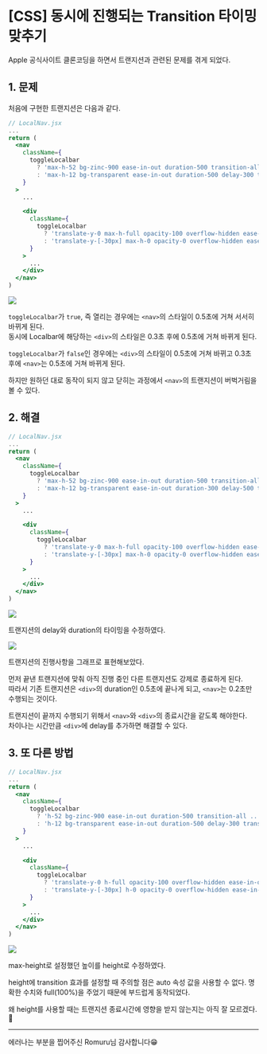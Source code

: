 # [CSS] 동시에 진행되는 Transition 타이밍 맞추기

Apple 공식사이트 클론코딩을 하면서 트랜지션과 관련된 문제를 겪게 되었다.

## 1. 문제

처음에 구현한 트랜지션은 다음과 같다.

```jsx
// LocalNav.jsx
...
return (
  <nav
    className={
      toggleLocalbar
        ? 'max-h-52 bg-zinc-900 ease-in-out duration-500 transition-all ...'
        : 'max-h-12 bg-transparent ease-in-out duration-500 delay-300 transition-all ...'
    }
  >
    ...

    <div
      className={
        toggleLocalbar
          ? 'translate-y-0 max-h-full opacity-100 overflow-hidden ease-in-out duration-500 delay-300 ...'
          : 'translate-y-[-30px] max-h-0 opacity-0 overflow-hidden ease-in-out duration-500 ...'
      }
    >
      ...
    </div>
  </nav>
)

```

![](https://velog.velcdn.com/images/yeonsubaek/post/31b4f3f9-767a-4c53-84d3-614504eca9d4/image.gif)

`toggleLocalbar`가 `true`, 즉 열리는 경우에는 `<nav>`의 스타일이 0.5초에 거쳐 서서히 바뀌게 된다.  
동시에 Localbar에 해당하는 `<div>`의 스타일은 0.3초 후에 0.5초에 거쳐 바뀌게 된다.

`toggleLocalbar`가 `false`인 경우에는 `<div>`의 스타일이 0.5초에 거쳐 바뀌고 0.3초 후에 `<nav>`는 0.5초에 거쳐 바뀌게 된다.

하지만 원하던 대로 동작이 되지 않고 닫히는 과정에서 `<nav>`의 트랜지션이 버벅거림을 볼 수 있다.

## 2. 해결

```jsx
// LocalNav.jsx
...
return (
  <nav
    className={
      toggleLocalbar
        ? 'max-h-52 bg-zinc-900 ease-in-out duration-500 transition-all ...'
        : 'max-h-12 bg-transparent ease-in-out duration-300 delay-500 transition-all ...'
    }
  >
    ...

    <div
      className={
        toggleLocalbar
          ? 'translate-y-0 max-h-full opacity-100 overflow-hidden ease-in-out duration-500 delay-300 ...'
          : 'translate-y-[-30px] max-h-0 opacity-0 overflow-hidden ease-in-out duration-500 delay-300 ...'
      }
    >
      ...
    </div>
  </nav>
)

```

![](https://velog.velcdn.com/images/yeonsubaek/post/c54b947b-403d-4614-ad7b-7b22607a6a04/image.gif)

트랜지션의 delay와 duration의 타이밍을 수정하였다.

![](https://velog.velcdn.com/images/yeonsubaek/post/f83eec29-aaaf-4384-bb80-0640b74a78af/image.png)

트랜지션의 진행사항을 그래프로 표현해보았다.

먼저 끝낸 트랜지션에 맞춰 아직 진행 중인 다른 트랜지션도 강제로 종료하게 된다.  
따라서 기존 트랜지션은 `<div>`의 duration인 0.5초에 끝나게 되고, `<nav>`는 0.2초만 수행되는 것이다.

트랜지션이 끝까지 수행되기 위해서 `<nav>`와 `<div>`의 종료시간을 같도록 해야한다.  
차이나는 시간만큼 `<div>`에 delay를 추가하면 해결할 수 있다.

## 3. 또 다른 방법

```jsx
// LocalNav.jsx
...
return (
  <nav
    className={
      toggleLocalbar
        ? 'h-52 bg-zinc-900 ease-in-out duration-500 transition-all ...'
        : 'h-12 bg-transparent ease-in-out duration-500 delay-300 transition-all ...'
    }
  >
    ...

    <div
      className={
        toggleLocalbar
          ? 'translate-y-0 h-full opacity-100 overflow-hidden ease-in-out duration-500 delay-300 ...'
          : 'translate-y-[-30px] h-0 opacity-0 overflow-hidden ease-in-out duration-500 ...'
      }
    >
      ...
    </div>
  </nav>
)

```

![](https://velog.velcdn.com/images/yeonsubaek/post/7bbc1083-2671-4b13-b9d2-b4a0fed625c8/image.gif)

max-height로 설정했던 높이를 height로 수정하였다.

height에 transition 효과를 설정할 때 주의할 점은 auto 속성 값을 사용할 수 없다.
명확한 수치와 full(100%)을 주었기 때문에 부드럽게 동작되었다.

왜 height를 사용할 때는 트랜지션 종료시간에 영향을 받지 않는지는 아직 잘 모르겠다.🥶

---

에러나는 부분을 찝어주신 Romuru님 감사합니다😁
